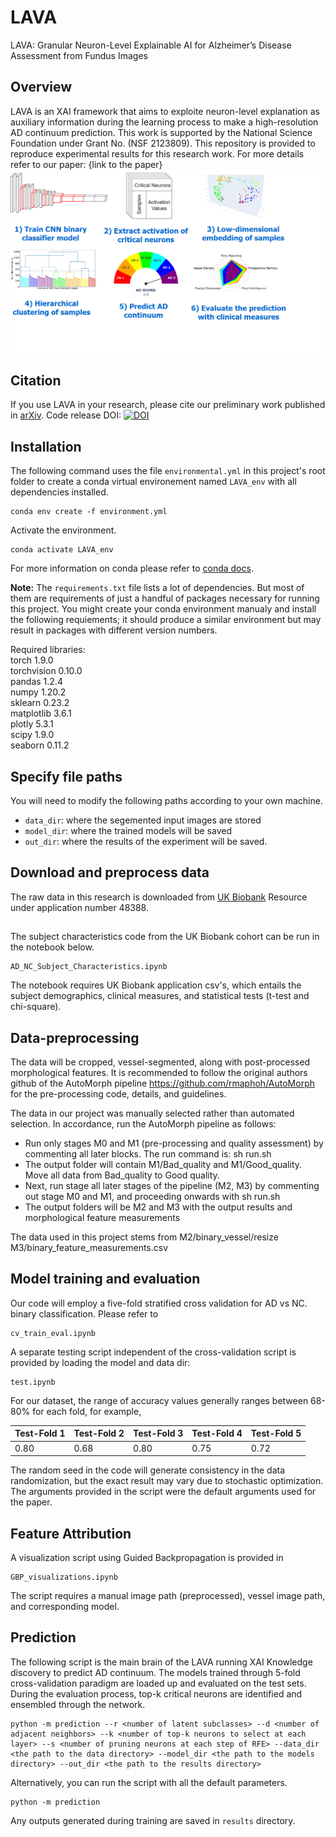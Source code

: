 # LAVA
LAVA: Granular Neuron-Level Explainable AI for Alzheimer’s Disease Assessment from Fundus Images

## Overview
LAVA is an XAI framework that aims to exploite neuron-level explanation as auxiliary information during the learning process to make a high-resolution AD continuum prediction. This work is supported by the National Science Foundation under Grant No. (NSF 2123809). This repository is provided to reproduce experimental results for this research work. For more details refer to our paper: {link to the paper}
![alt text](Images/github.drawio.png)
## Citation
If you use LAVA in your research, please cite our preliminary work published in [arXiv](https://arxiv.org/pdf/2302.03008.pdf).
Code release DOI: [![DOI](https://zenodo.org/badge/590054290.svg)](https://zenodo.org/badge/latestdoi/590054290)

## Installation
The following command uses the file `environmental.yml` in this project's root folder to create a conda virtual environement named `LAVA_env` with all dependencies installed.
```
conda env create -f environment.yml
```
Activate the environment.
```
conda activate LAVA_env
```

For more information on conda please refer to [conda docs](https://docs.conda.io/projects/conda/en/latest/user-guide/getting-started.html).

**Note:** The `requirements.txt` file lists a lot of dependencies. But most of them are requirements of just a handful of packages necessary for running this project. You might create your conda environment manualy and install the following requiements; it should produce a similar environment but may result in packages with different version numbers.

Required libraries:<br>
torch 1.9.0<br>
torchvision 0.10.0<br>
pandas 1.2.4<br>
numpy 1.20.2<br>
sklearn 0.23.2<br>
matplotlib 3.6.1<br>
plotly 5.3.1<br>
scipy 1.9.0<br>
seaborn 0.11.2<br>


## Specify file paths
You will need to modify the following paths according to your own machine.
- `data_dir`: where the segemented input images are stored
- `model_dir`: where the trained models will be saved
- `out_dir`: where the results of the experiment will be saved.

## Download and preprocess data
The raw data in this research is downloaded from [UK Biobank](https://www.ukbiobank.ac.uk/) Resource under application number 48388. 

##
The subject characteristics code from the UK Biobank cohort can be run in the notebook below.
```
AD_NC_Subject_Characteristics.ipynb
```
The notebook requires UK Biobank application csv's, which entails the subject demographics, clinical measures, and statistical tests (t-test and chi-square). 
##

## Data-preprocessing
The data will be cropped, vessel-segmented, along with post-processed morphological features. It is recommended to follow the original authors github of the AutoMorph pipeline https://github.com/rmaphoh/AutoMorph for the pre-processing code, details, and guidelines. 

The data in our project was manually selected rather than automated selection. In accordance, run the AutoMorph pipeline as follows:

- Run only stages M0 and M1 (pre-processing and quality assessment) by commenting all later blocks. The run command is: sh run.sh 
- The output folder will contain M1/Bad_quality and M1/Good_quality. Move all data from Bad_quality to Good quality.
- Next, run stage all later stages of the pipeline (M2, M3) by commenting out stage M0 and M1, and proceeding onwards with sh run.sh 
- The output folders will be M2 and M3 with the output results and morphological feature measurements

The data used in this project stems from
M2/binary_vessel/resize 
M3/binary_feature_measurements.csv 


## Model training and evaluation
Our code will employ a five-fold stratified cross validation for AD vs NC. binary classification. Please refer to

```
cv_train_eval.ipynb
```
A separate testing script independent of the cross-validation script is provided by loading the model and data dir:
```
test.ipynb
```
For our dataset, the range of accuracy values generally ranges between 68-80% for each fold, for example,

|Test-Fold 1|Test-Fold 2|Test-Fold 3|Test-Fold 4|Test-Fold 5|
|---|---|---|---|---|
|0.80|0.68|0.80|0.75|0.72|

The random seed in the code will generate consistency in the data randomization, but the exact result may vary due to stochastic optimization. The arguments provided in the script were the default arguments used for the paper. 

## Feature Attribution
A visualization script using Guided Backpropagation is provided in
```
GBP_visualizations.ipynb
```
The script requires a manual image path (preprocessed), vessel image path, and corresponding model. 

## Prediction
The following script is the main brain of the LAVA running XAI Knowledge discovery to predict AD continuum.
The models trained through 5-fold cross-validation paradigm are loaded up and evaluated on the test sets. During the evaluation process, top-k critical neurons are identified and ensembled through the network. 
```
python -m prediction --r <number of latent subclasses> --d <number of adjacent neighbors> --k <number of top-k neurons to select at each layer> --s <number of pruning neurons at each step of RFE> --data_dir  <the path to the data directory> --model_dir <the path to the models directory> --out_dir <the path to the results directory>
```
Alternatively, you can run the script with all the default parameters.
```
python -m prediction
```

Any outputs generated during training are saved in `results` directory.


